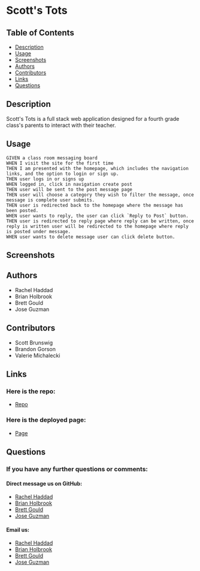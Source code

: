 # Scott's Tots

## Table of Contents

- [Description](./README.md#description)
- [Usage](./README.md#usage)
- [Screenshots](./README.md#screenshots)
- [Authors](./README.md#authors)
- [Contributors](./README.md#contributors)
- [Links](./README.md#links)
- [Questions](./README.md#questions)

## Description

Scott's Tots is a full stack web application designed for a fourth grade class's parents to interact with their teacher. 


## Usage
```
GIVEN a class room messaging board
WHEN I visit the site for the first time
THEN I am presented with the homepage, which includes the navigation links, and the option to login or sign up.
THEN user logs in or signs up
WHEN logged in, click in navigation create post
THEN user will be sent to the post message page
THEN user will choose a category they wish to filter the message, once message is complete user submits.
THEN user is redirected back to the homepage where the message has been posted.
WHEN user wants to reply, the user can click `Reply to Post` button.
THEN user is redirected to reply page where reply can be written, once reply is written user will be redirected to the homepage where reply is posted under message.
WHEN user wants to delete message user can click delete button.

```
## Screenshots



## Authors

- Rachel Haddad
- Brian Holbrook
- Brett Gould
- Jose Guzman

## Contributors
- Scott Brunswig
- Brandon Gorson
- Valerie Michalecki


## Links

### Here is the repo: 
- [Repo](https://github.com/buttercupsmom/sql_employee_tracker)

### Here is the deployed page: 
- [Page](https://project-two-threeandalady.herokuapp.com/)

## Questions

### If you have any further questions or comments:

#### Direct message us on GitHub: 
- [Rachel Haddad](https://github.com/buttercupsmom)
- [Brian Holbrook](https://github.com/holbrookb23)
- [Brett Gould](https://github.com/bgould86)
- [Jose Guzman](https://github.com/JMGuzman-784)




#### Email us: 
- [Rachel Haddad](mailto:yarkony.rachel@gmail.com)
- [Brian Holbrook](mailto:brian.holbrook56@gmail.com)
- [Brett Gould](mailto:bgould86@gmail.com)
- [Jose Guzman](mailto:josemguzman784@gmail.com)
